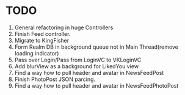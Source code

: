 # TODO

1. General refactoring in huge Controllers 
2. Finish Feed controller.
3. Migrate  to KingFisher
4. Form Realm DB in background queue not in Main Thread(remove loading indicator)
5. Pass over Login/Pass from LoginVC to VKLoginVC
6. Add blurView as a background for LikedYou view
7. Find a way how to pull header and avatar in NewsFeedPost
8. Finish PhotoPost JSON parcing.
8. Find a way how to pull header and avatar in NewsFeedPhotoPost
